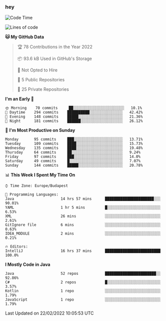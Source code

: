 ### hey

<!--START_SECTION:waka-->
![Code Time](http://img.shields.io/badge/Code%20Time-575%20hrs%2016%20mins-blue)

![Lines of code](https://img.shields.io/badge/From%20Hello%20World%20I%27ve%20Written-445%20Thousand%20lines%20of%20code-blue)

**🐱 My GitHub Data** 

> 🏆 78 Contributions in the Year 2022
 > 
> 📦 93.6 kB Used in GitHub's Storage 
 > 
> 🚫 Not Opted to Hire
 > 
> 📜 5 Public Repositories 
 > 
> 🔑 25 Private Repositories  
 > 
**I'm an Early 🐤** 

```text
🌞 Morning    70 commits     ██░░░░░░░░░░░░░░░░░░░░░░░   10.1% 
🌆 Daytime    294 commits    ██████████░░░░░░░░░░░░░░░   42.42% 
🌃 Evening    148 commits    █████░░░░░░░░░░░░░░░░░░░░   21.36% 
🌙 Night      181 commits    ██████░░░░░░░░░░░░░░░░░░░   26.12%

```
📅 **I'm Most Productive on Sunday** 

```text
Monday       95 commits     ███░░░░░░░░░░░░░░░░░░░░░░   13.71% 
Tuesday      109 commits    ████░░░░░░░░░░░░░░░░░░░░░   15.73% 
Wednesday    135 commits    ████░░░░░░░░░░░░░░░░░░░░░   19.48% 
Thursday     64 commits     ██░░░░░░░░░░░░░░░░░░░░░░░   9.24% 
Friday       97 commits     ███░░░░░░░░░░░░░░░░░░░░░░   14.0% 
Saturday     49 commits     █░░░░░░░░░░░░░░░░░░░░░░░░   7.07% 
Sunday       144 commits    █████░░░░░░░░░░░░░░░░░░░░   20.78%

```


📊 **This Week I Spent My Time On** 

```text
⌚︎ Time Zone: Europe/Budapest

💬 Programming Languages: 
Java                     14 hrs 57 mins      ██████████████████████░░░   90.01% 
YAML                     1 hr 5 mins         █░░░░░░░░░░░░░░░░░░░░░░░░   6.53% 
XML                      26 mins             ░░░░░░░░░░░░░░░░░░░░░░░░░   2.61% 
GitIgnore file           6 mins              ░░░░░░░░░░░░░░░░░░░░░░░░░   0.63% 
IDEA_MODULE              2 mins              ░░░░░░░░░░░░░░░░░░░░░░░░░   0.21%

🔥 Editors: 
IntelliJ                 16 hrs 37 mins      █████████████████████████   100.0%

```

**I Mostly Code in Java** 

```text
Java                     52 repos            ███████████████████████░░   92.86% 
C#                       2 repos             █░░░░░░░░░░░░░░░░░░░░░░░░   3.57% 
Kotlin                   1 repo              ░░░░░░░░░░░░░░░░░░░░░░░░░   1.79% 
JavaScript               1 repo              ░░░░░░░░░░░░░░░░░░░░░░░░░   1.79%

```



 Last Updated on 22/02/2022 10:05:53 UTC
<!--END_SECTION:waka-->
